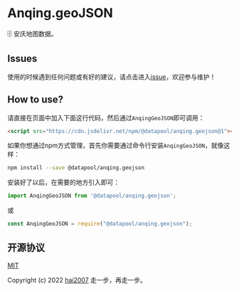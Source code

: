 # Anqing.geoJSON
🗄️ 安庆地图数据。

## Issues
使用的时候遇到任何问题或有好的建议，请点击进入[issue](https://github.com/hai2007/datapool/issues)，欢迎参与维护！

## How to use?

请直接在页面中加入下面这行代码，然后通过```AnqingGeoJSON```即可调用：

```html
<script src="https://cdn.jsdelivr.net/npm/@datapool/anqing.geojson@1"></script>
```

如果你想通过npm方式管理，首先你需要通过命令行安装``````AnqingGeoJSON``````，就像这样：

```bash
npm install --save @datapool/anqing.geojson
```

安装好了以后，在需要的地方引入即可：

```js
import AnqingGeoJSON from '@datapool/anqing.geojson';
```

或

```js
const AnqingGeoJSON = require("@datapool/anqing.geojson");
```

开源协议
---------------------------------------
[MIT](https://github.com/hai2007/datapool/blob/master/LICENSE)

Copyright (c) 2022 [hai2007](https://hai2007.gitee.io/sweethome/) 走一步，再走一步。
